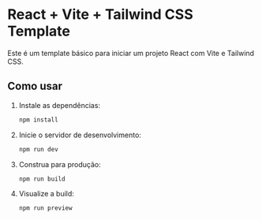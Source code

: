 # React + Vite + Tailwind CSS Template

Este é um template básico para iniciar um projeto React com Vite e Tailwind CSS.

## Como usar

1. Instale as dependências:
   ```sh
   npm install
   ```

2. Inicie o servidor de desenvolvimento:
   ```sh
   npm run dev
   ```

3. Construa para produção:
   ```sh
   npm run build
   ```

4. Visualize a build:
   ```sh
   npm run preview
   ```
